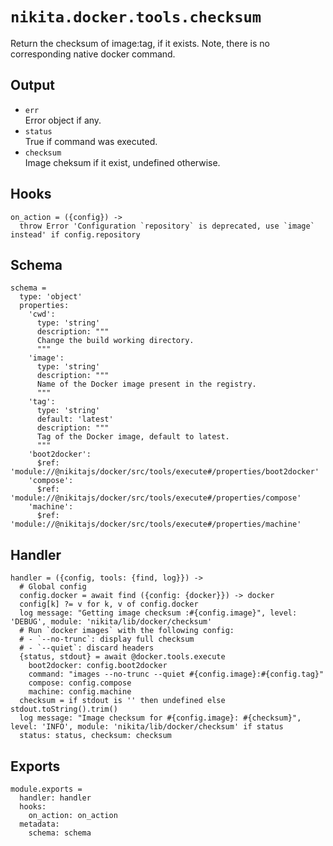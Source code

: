 
# `nikita.docker.tools.checksum`

Return the checksum of image:tag, if it exists. Note, there is no corresponding
native docker command.

## Output

* `err`   
  Error object if any.
* `status`   
  True if command was executed.
* `checksum`   
  Image cheksum if it exist, undefined otherwise.

## Hooks

    on_action = ({config}) ->
      throw Error 'Configuration `repository` is deprecated, use `image` instead' if config.repository

## Schema

    schema =
      type: 'object'
      properties:
        'cwd':
          type: 'string'
          description: """
          Change the build working directory.
          """
        'image':
          type: 'string'
          description: """
          Name of the Docker image present in the registry.
          """
        'tag':
          type: 'string'
          default: 'latest'
          description: """
          Tag of the Docker image, default to latest.
          """
        'boot2docker':
          $ref: 'module://@nikitajs/docker/src/tools/execute#/properties/boot2docker'
        'compose':
          $ref: 'module://@nikitajs/docker/src/tools/execute#/properties/compose'
        'machine':
          $ref: 'module://@nikitajs/docker/src/tools/execute#/properties/machine'

## Handler

    handler = ({config, tools: {find, log}}) ->
      # Global config
      config.docker = await find ({config: {docker}}) -> docker
      config[k] ?= v for k, v of config.docker
      log message: "Getting image checksum :#{config.image}", level: 'DEBUG', module: 'nikita/lib/docker/checksum'
      # Run `docker images` with the following config:
      # - `--no-trunc`: display full checksum
      # - `--quiet`: discard headers
      {status, stdout} = await @docker.tools.execute
        boot2docker: config.boot2docker
        command: "images --no-trunc --quiet #{config.image}:#{config.tag}"
        compose: config.compose
        machine: config.machine
      checksum = if stdout is '' then undefined else stdout.toString().trim()
      log message: "Image checksum for #{config.image}: #{checksum}", level: 'INFO', module: 'nikita/lib/docker/checksum' if status
      status: status, checksum: checksum

## Exports

    module.exports =
      handler: handler
      hooks:
        on_action: on_action
      metadata:
        schema: schema
